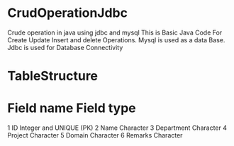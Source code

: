 # CrudOperationJdbc
Crude operation in java using jdbc and mysql
This is Basic Java Code For Create Update Insert and delete Operations.
Mysql is used as a data Base.
Jdbc is used for Database Connectivity

#	TableStructure
#	Field name	Field type
1	ID	Integer and UNIQUE (PK)
2	Name	Character
3	Department	Character
4	Project 	Character
5	Domain	Character
6	Remarks	Character




